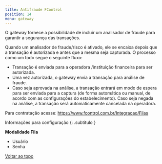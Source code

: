 ```yaml
---
title: Antifraude FControl
position: 14
menu: gateway
---
```


O gateway fornece a possibilidade de incluir um analisador de fraude para garantir a segurança das transações.


Quando um analisador de fraude/risco é ativado, ele se encaixa depois que a transação é autorizada e antes que a mesma seja capturada. O processo como um todo segue o seguinte fluxo:


* Transação é enviada para a operadora /instituição financeira para ser autorizada.
* Uma vez autorizada, o gateway envia a transação para análise de fraude.
* Caso seja aprovada na análise, a transação entrará em modo de espera para ser enviada para a captura (de forma automática ou manual, de acordo com as configurações do estabelecimento). Caso seja negada na análise, a transação será automaticamente cancelada na operadora.

Para contratação acesse: <a href="https://www.fcontrol.com.br/Integracao/Filas" target="_blank" class="linkPadraoVerde">https://www.fcontrol.com.br/Integracao/Filas</a>


Informações para configuração
{: .subtitulo }

**Modalidade Fila**

* Usuário
* Senha




<div class="voltar-ao-topo"><a href="#"><i class="fa fa-arrow-up" aria-hidden="true"></i>Voltar ao topo</a></div>